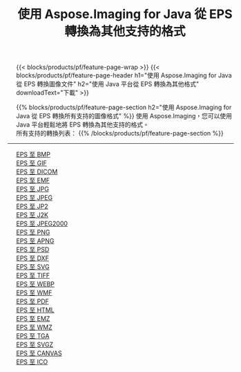 ﻿---
title: 使用 Aspose.Imaging for Java 從 EPS 轉換為其他支持的格式 
weight: 3920
url: /zh-hant/java/conversion/from/eps 
lang: zh-hant
langdirlevel: 2
locales: zh-hans,ja,it,ru,de,es,fr,nl,id,lt,pl,pt,vi,tr,ko,zh-hant,ar,hi,th,sv,cs,uk,he
description: 使用 Aspose.Imaging，您可以使用 Java 平台輕鬆地將 EPS 轉換為其他格式
---

{{< blocks/products/pf/feature-page-wrap >}}
{{< blocks/products/pf/feature-page-header h1="使用 Aspose.Imaging for Java 從 EPS 轉換圖像文件" h2="使用 Java 平台從 EPS 轉換為其他格式" downloadText="下載" >}}


{{% blocks/products/pf/feature-page-section  h2="使用 Aspose.Imaging for Java 從 EPS 轉換所有支持的圖像格式" %}}
使用 Aspose.Imaging，您可以使用 Java 平台輕鬆地將 EPS 轉換為其他支持的格式。
<br/>
所有支持的轉換列表：
{{% /blocks/products/pf/feature-page-section %}}
<div class="container-fluid productfamilypage bg-gray">
    <div class="convertypes bg-gray agp-content section">
        <div class="container">
		<hr style="margin-left:-20px;"/>
		<div class="row other-converters">
		    <div class='col-md-2 other-converter remove-lp remove-rp'><a href="/imaging/zh-hant/java/conversion/eps-to-bmp" >EPS 至 BMP</a></div><div class='col-md-2 other-converter remove-lp remove-rp'><a href="/imaging/zh-hant/java/conversion/eps-to-gif" >EPS 至 GIF</a></div><div class='col-md-2 other-converter remove-lp remove-rp'><a href="/imaging/zh-hant/java/conversion/eps-to-dicom" >EPS 至 DICOM</a></div><div class='col-md-2 other-converter remove-lp remove-rp'><a href="/imaging/zh-hant/java/conversion/eps-to-emf" >EPS 至 EMF</a></div><div class='col-md-2 other-converter remove-lp remove-rp'><a href="/imaging/zh-hant/java/conversion/eps-to-jpg" >EPS 至 JPG</a></div><div class='col-md-2 other-converter remove-lp remove-rp'><a href="/imaging/zh-hant/java/conversion/eps-to-jpeg" >EPS 至 JPEG</a></div><div class='col-md-2 other-converter remove-lp remove-rp'><a href="/imaging/zh-hant/java/conversion/eps-to-jp2" >EPS 至 JP2</a></div><div class='col-md-2 other-converter remove-lp remove-rp'><a href="/imaging/zh-hant/java/conversion/eps-to-j2k" >EPS 至 J2K</a></div><div class='col-md-2 other-converter remove-lp remove-rp'><a href="/imaging/zh-hant/java/conversion/eps-to-jpeg2000" >EPS 至 JPEG2000</a></div><div class='col-md-2 other-converter remove-lp remove-rp'><a href="/imaging/zh-hant/java/conversion/eps-to-png" >EPS 至 PNG</a></div><div class='col-md-2 other-converter remove-lp remove-rp'><a href="/imaging/zh-hant/java/conversion/eps-to-apng" >EPS 至 APNG</a></div><div class='col-md-2 other-converter remove-lp remove-rp'><a href="/imaging/zh-hant/java/conversion/eps-to-psd" >EPS 至 PSD</a></div><div class='col-md-2 other-converter remove-lp remove-rp'><a href="/imaging/zh-hant/java/conversion/eps-to-dxf" >EPS 至 DXF</a></div><div class='col-md-2 other-converter remove-lp remove-rp'><a href="/imaging/zh-hant/java/conversion/eps-to-svg" >EPS 至 SVG</a></div><div class='col-md-2 other-converter remove-lp remove-rp'><a href="/imaging/zh-hant/java/conversion/eps-to-tiff" >EPS 至 TIFF</a></div><div class='col-md-2 other-converter remove-lp remove-rp'><a href="/imaging/zh-hant/java/conversion/eps-to-webp" >EPS 至 WEBP</a></div><div class='col-md-2 other-converter remove-lp remove-rp'><a href="/imaging/zh-hant/java/conversion/eps-to-wmf" >EPS 至 WMF</a></div><div class='col-md-2 other-converter remove-lp remove-rp'><a href="/imaging/zh-hant/java/conversion/eps-to-pdf" >EPS 至 PDF</a></div><div class='col-md-2 other-converter remove-lp remove-rp'><a href="/imaging/zh-hant/java/conversion/eps-to-html" >EPS 至 HTML</a></div><div class='col-md-2 other-converter remove-lp remove-rp'><a href="/imaging/zh-hant/java/conversion/eps-to-emz" >EPS 至 EMZ</a></div><div class='col-md-2 other-converter remove-lp remove-rp'><a href="/imaging/zh-hant/java/conversion/eps-to-wmz" >EPS 至 WMZ</a></div><div class='col-md-2 other-converter remove-lp remove-rp'><a href="/imaging/zh-hant/java/conversion/eps-to-tga" >EPS 至 TGA</a></div><div class='col-md-2 other-converter remove-lp remove-rp'><a href="/imaging/zh-hant/java/conversion/eps-to-svgz" >EPS 至 SVGZ</a></div><div class='col-md-2 other-converter remove-lp remove-rp'><a href="/imaging/zh-hant/java/conversion/eps-to-canvas" >EPS 至 CANVAS</a></div><div class='col-md-2 other-converter remove-lp remove-rp'><a href="/imaging/zh-hant/java/conversion/eps-to-ico" >EPS 至 ICO</a></div>
                </div>
        </div>
    </div>
</div>
<br/>


